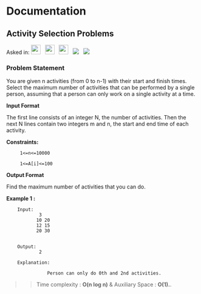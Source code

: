 # Documentation

## **Activity Selection Problems**

Asked in:  <a><img src= "https://img.shields.io/badge/-Flipkart-red" height="25">&nbsp;&nbsp;
<img src= "https://img.shields.io/badge/-Amazon-yellow" height="25">&nbsp;&nbsp;
<img src= "https://img.shields.io/badge/-Visa-blue" height="25">&nbsp;&nbsp;
<img src= "https://img.shields.io/badge/-GeekforGeeks-darkgreen">&nbsp;&nbsp;
<img src= "https://img.shields.io/badge/-CPP-brown">&nbsp;&nbsp;


### Problem Statement 

You are given n activities (from 0 to n-1) with their start and finish times. Select the maximum number of activities that can be performed by a single person, assuming that a person can only work on a single activity at a time. 

**Input Format**

The first line consists of an integer N, the number of activities. Then the next N lines contain two integers m and n, the start and end time of each activity.

 
**Constraints:**

         1<=n<=10000
         
         1<=A[i]<=100

**Output Format**

 Find the maximum number of activities that you can do.
       
       
**Example 1 :**

        Input:
                3
               10 20
               12 15
               20 30
       
               
        Output: 
                2
        
        Explanation: 
                     
                   Person can only do 0th and 2nd activities.

                      
        
           
  >>Time complexity : **O(n log n)**  & Auxiliary Space : **O(1).**.

